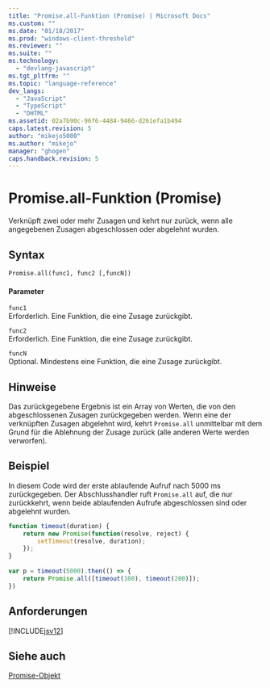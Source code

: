 ```yaml
---
title: "Promise.all-Funktion (Promise) | Microsoft Docs"
ms.custom: ""
ms.date: "01/18/2017"
ms.prod: "windows-client-threshold"
ms.reviewer: ""
ms.suite: ""
ms.technology: 
  - "devlang-javascript"
ms.tgt_pltfrm: ""
ms.topic: "language-reference"
dev_langs: 
  - "JavaScript"
  - "TypeScript"
  - "DHTML"
ms.assetid: 02a7b90c-96f6-4484-9466-d261efa1b494
caps.latest.revision: 5
author: "mikejo5000"
ms.author: "mikejo"
manager: "ghogen"
caps.handback.revision: 5
---
```

# Promise.all-Funktion (Promise)
Verknüpft zwei oder mehr Zusagen und kehrt nur zurück, wenn alle angegebenen Zusagen abgeschlossen oder abgelehnt wurden.  
  
## Syntax  
  
```  
Promise.all(func1, func2 [,funcN])  
```  
  
#### Parameter  
 `func1`  
 Erforderlich.  Eine Funktion, die eine Zusage zurückgibt.  
  
 `func2`  
 Erforderlich.  Eine Funktion, die eine Zusage zurückgibt.  
  
 `funcN`  
 Optional.  Mindestens eine Funktion, die eine Zusage zurückgibt.  
  
## Hinweise  
 Das zurückgegebene Ergebnis ist ein Array von Werten, die von den abgeschlossenen Zusagen zurückgegeben werden.  Wenn eine der verknüpften Zusagen abgelehnt wird, kehrt `Promise.all` unmittelbar mit dem Grund für die Ablehnung der Zusage zurück \(alle anderen Werte werden verworfen\).  
  
## Beispiel  
 In diesem Code wird der erste ablaufende Aufruf nach 5000 ms zurückgegeben.  Der Abschlusshandler ruft `Promise.all` auf, die nur zurückkehrt, wenn beide ablaufenden Aufrufe abgeschlossen sind oder abgelehnt wurden.  
  
```javascript  
function timeout(duration) {  
    return new Promise(function(resolve, reject) {  
        setTimeout(resolve, duration);  
    });  
}  
  
var p = timeout(5000).then(() => {  
    return Promise.all([timeout(100), timeout(200)]);  
})  
```  
  
## Anforderungen  
 [!INCLUDE[jsv12](../../javascript/reference/includes/jsv12-md.md)]  
  
## Siehe auch  
 [Promise\-Objekt](../../javascript/reference/promise-object-javascript.md)